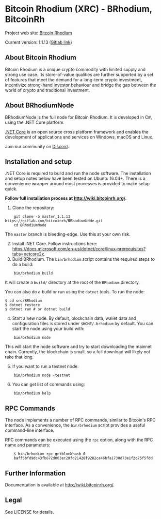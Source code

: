 Bitcoin Rhodium (XRC) - BRhodium, BitcoinRh
===========================================

Project web site: [Bitcoin Rhodium](https://www.bitcoinrh.org)

Current version: 1.1.13 ([Gitlab link](https://gitlab.com/bitcoinrh/BRhodiumNode/tree/master_1.1.13))

## About Bitcoin Rhodium

Bitcoin Rhodium is a unique crypto commodity with limited supply and strong use case. Its store-of-value qualities are further supported by a set of features that meet the demand for a long-term crypto investment, incentivize strong-hand investor behaviour and bridge the gap between the world of crypto and traditional investment.

## About BRhodiumNode

BRhodiumNode is the full node for Bitcoin Rhodium. It is developed in C#, using the .NET Core platform.

[.NET Core](https://dotnet.github.io/) is an open source cross platform framework and enables the development of applications and services on Windows, macOS and Linux.

Join our community on [Discord](https://t.co/ns9nldLSrv).

## Installation and setup

.NET Core is required to build and run the node software. The installation and setup notes below have been tested on Ubuntu 16.04+. There is a convenience wrapper around most processes is provided to make setup quick.

**Follow full installation process at http://wiki.bitcoinrh.org/.**

 1. Clone the repository:

```
    git clone -b master_1.1.13 https://gitlab.com/bitcoinrh/BRhodiumNode.git
    cd BRhodiumNode
```

The `master` branch is bleeding-edge. Use this at your own risk.

 2. Install .NET Core. Follow instructions here: https://docs.microsoft.com/en-us/dotnet/core/linux-prerequisites?tabs=netcore2x.
 3. Build BRhodium. The `bin/brhodium` script contains the required steps to do a build:

 ```
     bin/brhodium build
 ```

 It will create a `build/` directory at the root of the `BRhodium` directory.

You can also do a build or run using the `dotnet` tools. To run the node:

```
$ cd src/BRhodium
$ dotnet restore
$ dotnet run # or dotnet build
```

 4. Start a new node. By default, blockchain data, wallet data and configuration files is stored under `$HOME/.brhodium` by default. You can start the node using your build with:
 ```
     bin/brhodium node
 ```

 This will start the node software and try to start downloading the mainnet chain. Currently, the blockchain is small, so a full download will likely not take that long.

 5. If you want to run a testnet node:

 ```
     bin/brhodium node -testnet
 ```

 6. You can get list of commands using:

 ```
     bin/brhodium help
 ```

## RPC Commands

The node implements a number of RPC commands, similar to Bitcoin's RPC interface. As a convenience, the `bin/brhodium` script provides a useful command-line interface.

RPC commands can be executed using the `rpc` option, along with the RPC name and parameters:

```
    $ bin/brhodium rpc getblockhash 0
    baff5bfd9dc43fb672d003ec20fd21428f9282ca46bfa1730d73e1f2c75f5fdd
```

## Further Information

Documentation is available at http://wiki.bitcoinrh.org/.

## Legal

See LICENSE for details.
